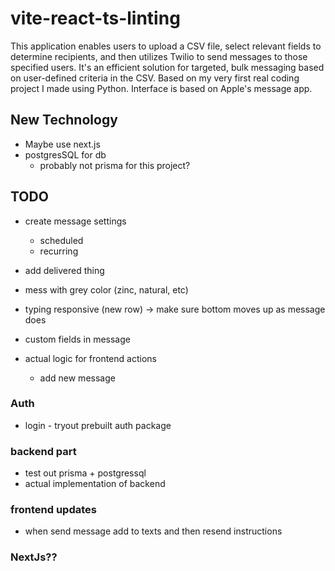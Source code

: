 # vite-react-ts-linting

This application enables users to upload a CSV file, select relevant fields to determine recipients, and then utilizes Twilio to send messages to those specified users. It's an efficient solution for targeted, bulk messaging based on user-defined criteria in the CSV. Based on my very first real coding project I made using Python. Interface is based on Apple's message app.

## New Technology

- Maybe use next.js
- postgresSQL for db
  - probably not prisma for this project?

## TODO

- create message settings
  - scheduled
  - recurring
- add delivered thing
- mess with grey color (zinc, natural, etc)
- typing responsive (new row) -> make sure bottom moves up as message does
- custom fields in message

- actual logic for frontend actions
  - add new message

### Auth

- login - tryout prebuilt auth package

### backend part

- test out prisma + postgressql
- actual implementation of backend

### frontend updates

- when send message add to texts and then resend instructions

### NextJs??
